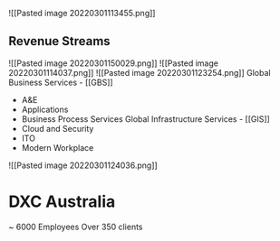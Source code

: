 ![[Pasted image 20220301113455.png]]


## Revenue Streams

![[Pasted image 20220301150029.png]]
![[Pasted image 20220301114037.png]]
![[Pasted image 20220301123254.png]]
Global Business Services - [[GBS]]
- A&E
- Applications
- Business Process Services
Global Infrastructure Services - [[GIS]]
- Cloud and Security
- ITO
- Modern Workplace

![[Pasted image 20220301124036.png]]


# DXC Australia
~ 6000 Employees
Over 350 clients